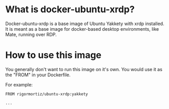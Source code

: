 # What is docker-ubuntu-xrdp?
Docker-ubuntu-xrdp is a base image of Ubuntu Yakkety with xrdp installed. It is meant as a base image for docker-based desktop environments, like Mate, running over RDP.

# How to use this image
You generally don't want to run this image on it's own. You would use it as the "FROM" in your Dockerfile.

For example:

```
FROM rigormortiz/ubuntu-xrdp:yakkety

...
```

